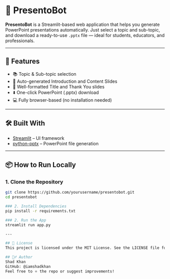 # 🤖 PresentoBot

**PresentoBot** is a Streamlit-based web application that helps you generate PowerPoint presentations automatically. Just select a topic and sub-topic, and download a ready-to-use `.pptx` file — ideal for students, educators, and professionals.

---

## 🚀 Features

- 📚 Topic & Sub-topic selection
- 🧠 Auto-generated Introduction and Content Slides
- 🎯 Well-formatted Title and Thank You slides
- ⬇️ One-click PowerPoint (.pptx) download
- 💻 Fully browser-based (no installation needed)

---


## 🛠️ Built With

- [Streamlit](https://streamlit.io/) – UI framework
- [python-pptx](https://python-pptx.readthedocs.io/) – PowerPoint file generation

---

## 📦 How to Run Locally

### 1. Clone the Repository

```bash
git clone https://github.com/yourusername/presentobot.git
cd presentobot

### 2. Install Dependencies
pip install -r requirements.txt

### 2. Run the App
streamlit run app.py

---

## 📄 License
This project is licensed under the MIT License. See the LICENSE file for details.

## 🙋‍♂️ Author
Shad Khan
GitHub: @iamshadkhan
Feel free to ⭐ the repo or suggest improvements!


